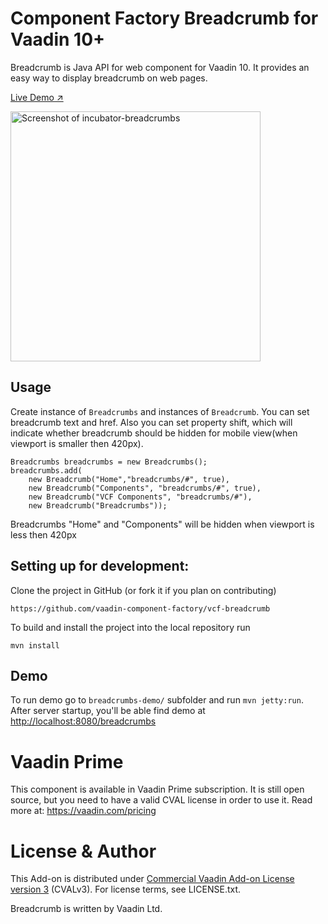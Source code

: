 # Component Factory Breadcrumb for Vaadin 10+
Breadcrumb is Java API for [<vcf-breadcrumbs>](https://github.com/vaadin-component-factory/vcf-breadcrumb) web component for Vaadin 10. 
It provides an easy way to display breadcrumb on web pages.

[Live Demo ↗](https://incubator.app.fi/breadcrumb-demo/breadcrumbs)

[<img src="https://raw.githubusercontent.com/vaadin/incubator-breadcrumb/master/screenshot.png" width="400" alt="Screenshot of incubator-breadcrumbs">](https://vaadin.com/directory/components/vaadinincubator-breadcrumbs)


## Usage
Create instance of `Breadcrumbs` and instances of `Breadcrumb`. You can set breadcrumb text and href. 
Also you can set property shift, which will indicate whether breadcrumb should be hidden for 
mobile view(when viewport is smaller then 420px).
```
Breadcrumbs breadcrumbs = new Breadcrumbs();
breadcrumbs.add(
    new Breadcrumb("Home","breadcrumbs/#", true),
    new Breadcrumb("Components", "breadcrumbs/#", true),
    new Breadcrumb("VCF Components", "breadcrumbs/#"),
    new Breadcrumb("Breadcrumbs"));
```
Breadcrumbs "Home" and "Components" will be hidden when viewport is less then 420px  


## Setting up for development:
Clone the project in GitHub (or fork it if you plan on contributing)

```
https://github.com/vaadin-component-factory/vcf-breadcrumb
```

To build and install the project into the local repository run 

```mvn install ```

## Demo
To run demo go to `breadcrumbs-demo/` subfolder and run `mvn jetty:run`.
After server startup, you'll be able find demo at [http://localhost:8080/breadcrumbs](http://localhost:8080/breadcrumbs)


# Vaadin Prime
This component is available in Vaadin Prime subscription. It is still open source, but you need to have a valid CVAL license in order to use it. Read more at: https://vaadin.com/pricing

# License & Author
This Add-on is distributed under [Commercial Vaadin Add-on License version 3](http://vaadin.com/license/cval-3) (CVALv3). For license terms, see LICENSE.txt.

Breadcrumb is written by Vaadin Ltd.

